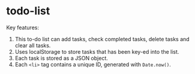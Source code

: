 # todo-list

Key features:
1. This to-do list can add tasks, check completed tasks, delete tasks and clear all tasks.
2. Uses localStorage to store tasks that has been key-ed into the list.
3. Each task is stored as a JSON object.
4. Each `<li>` tag contains a unique ID, generated with `Date.now()`.

